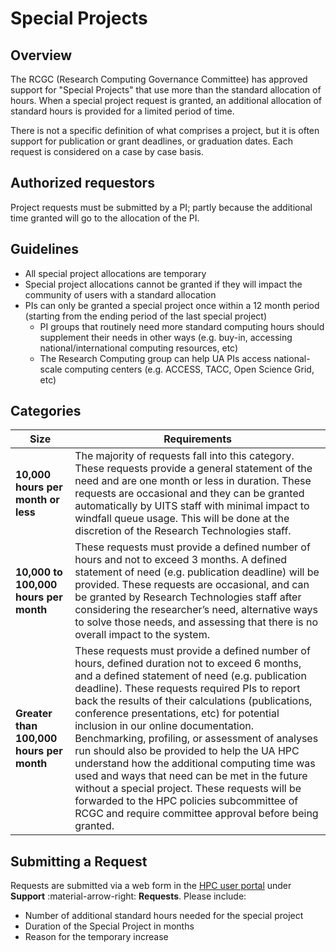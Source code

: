 # Special Projects

## Overview

The RCGC (Research Computing Governance Committee) has approved support for "Special Projects" that use more than the standard allocation of hours. When a special project request is granted, an additional allocation of standard hours is provided for a limited period of time.   

There is not a specific definition of what comprises a project, but it is often support for publication or grant deadlines, or graduation dates. Each request is considered on a case by case basis.

## Authorized requestors
Project requests must be submitted by a PI; partly because the additional time granted will go to the allocation of the PI.

## Guidelines

* All special project allocations are temporary
* Special project allocations cannot be granted if they will impact the community of users with a standard allocation
* PIs can only be granted a special project once within a 12 month period (starting from the ending period of the last special project)
    * PI groups that routinely need more standard computing hours should supplement their needs in other ways (e.g. buy-in, accessing national/international computing resources, etc)
    * The Research Computing group can help UA PIs access national-scale computing centers (e.g. ACCESS, TACC, Open Science Grid, etc)

## Categories

| Size | Requirements |
|-|-|
| **10,000 hours per month or less** | The majority of requests fall into this category. These requests provide a general statement of the need and are one month or less in duration. These requests are occasional and they can be granted automatically by UITS staff with minimal impact to windfall queue usage. This will be done at the discretion of the Research Technologies staff.|
| **10,000 to 100,000 hours per month** | These requests must provide a defined number of hours and not to exceed 3 months. A defined statement of need (e.g. publication deadline) will be provided. These requests are occasional, and can be granted by Research Technologies staff after considering the researcher’s need, alternative ways to solve those needs, and assessing that there is no overall impact to the system.|
|**Greater than 100,000 hours per month** |  These requests must provide a defined number of hours, defined duration not to exceed 6 months, and a defined statement of need (e.g. publication deadline). These requests required PIs to report back the results of their calculations (publications, conference presentations, etc) for potential inclusion in our online documentation. Benchmarking, profiling, or assessment of analyses run should also be provided to help the UA HPC understand how the additional computing time was used and ways that need can be met in the future without a special project. These requests will be forwarded to the HPC policies subcommittee of RCGC and require committee approval before being granted. |

## Submitting a Request
Requests are submitted via a web form in the [HPC user portal](https://portal.hpc.arizona.edu) under **Support** :material-arrow-right: **Requests**.  Please include:

* Number of additional standard hours needed for the special project
* Duration of the Special Project in months
* Reason for the temporary increase